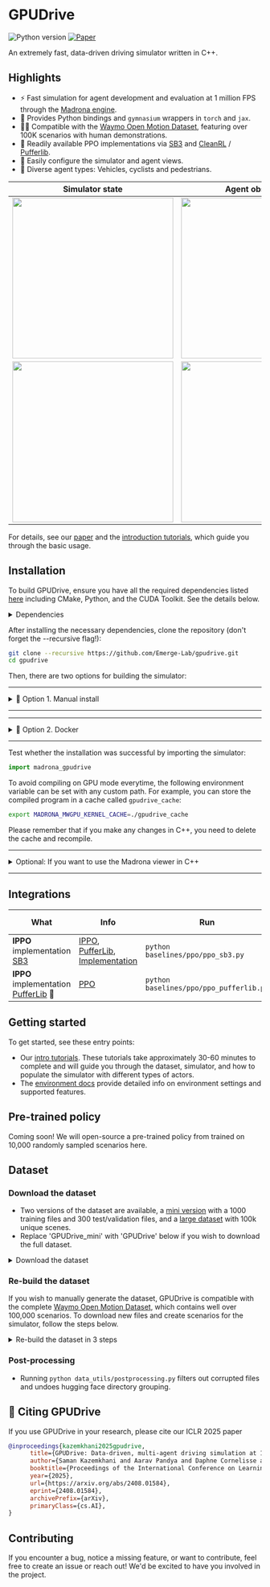 GPUDrive
========

![Python version](https://img.shields.io/badge/Python-3.11-blue) [![Paper](https://img.shields.io/badge/arXiv-2408.01584-b31b1b.svg)](https://arxiv.org/abs/2408.01584)

An extremely fast, data-driven driving simulator written in C++.

## Highlights

- ⚡️ Fast simulation for agent development and evaluation at 1 million FPS through the [Madrona engine](https://madrona-engine.github.io/).
- 🐍 Provides Python bindings and `gymnasium` wrappers in `torch` and `jax`.
- 🏃‍➡️ Compatible with the [Waymo Open Motion Dataset](https://github.com/waymo-research/waymo-open-dataset), featuring over 100K scenarios with human demonstrations.
- 📜 Readily available PPO implementations via [SB3](https://github.com/DLR-RM/stable-baselines3) and [CleanRL](https://github.com/vwxyzjn/cleanrl) / [Pufferlib](https://puffer.ai/).
- 👀 Easily configure the simulator and agent views.
- 🎨 Diverse agent types: Vehicles, cyclists and pedestrians.

<div align="center">

| Simulator state                                                  | Agent observation                                                |
| ---------------------------------------------------------------- | ---------------------------------------------------------------- |
| <img src="assets/sim_video_7.gif" width="320px">    | <img src="assets/obs_video_7.gif" width="320px"> |
| <img src="assets/sim_video_0_10.gif" width="320px"> | <img src="assets/obs_video_0_10.gif" width="320px"> |

</div>

For details, see our [paper](https://arxiv.org/abs/2408.01584) and the [introduction tutorials](https://github.com/Emerge-Lab/gpudrive/tree/main/examples/tutorials), which guide you through the basic usage.

## Installation

To build GPUDrive, ensure you have all the required dependencies listed [here](https://github.com/shacklettbp/madrona#dependencies) including CMake, Python, and the CUDA Toolkit. See the details below.

<details> <summary>Dependencies</summary>

- CMake >= 3.24
- Python >= 3.11
- CUDA Toolkit >= 12.2 and <= 12.4 (We do not support CUDA versions 12.5+ at this time. Verify your CUDA version using nvcc --version.)
- On macOS and Windows, install the required dependencies for XCode and Visual Studio C++ tools, respectively.

</details>

After installing the necessary dependencies, clone the repository (don't forget the --recursive flag!):

```bash
git clone --recursive https://github.com/Emerge-Lab/gpudrive.git
cd gpudrive
```

Then, there are two options for building the simulator:

---

<details>
  <summary>🔧 Option 1. Manual install </summary>

For Linux and macOS, use the following commands:

```bash
mkdir build
cd build
cmake .. -DCMAKE_BUILD_TYPE=Release
make -j # cores to build with, e.g. 32
cd ..
```

For Windows, open the cloned repository in Visual Studio and build the project using the integrated `cmake` functionality.

Next, set up a Python environment

#### With pyenv (Recommended)

Create a virtual environment:

```bash
pyenv virtualenv 3.11 gpudrive
pyenv activate gpudrive
```

Set it for the current project directory (optional):

```bash
pyenv local gpudrive
```

#### With conda

```bash
conda env create -f ./environment.yml
conda activate gpudrive
```

### Install Python package

Finally, install the Python components of the repository using pip:

```bash
# macOS and Linux.
pip install -e . 
```

Optional depencies include [pufferlib], [sb3] and [tests].

```bash
# On Windows.
pip install -e . -Cpackages.madrona_escape_room.ext-out-dir=PATH_TO_YOUR_BUILD_DIR on Windows
```

</details>

---

---

<details>
  <summary> 🐳  Option 2. Docker </summary>

To get started quickly, we provide a Dockerfile in the root directory.  

### Prerequisites  
Ensure you have the following installed:  
- [Docker](https://docs.docker.com/get-docker/)  
- [NVIDIA Container Toolkit](https://docs.nvidia.com/datacenter/cloud-native/container-toolkit/latest/install-guide.html)  

### Building the Docker mage  
Once installed, you can build the container with:  

```bash
DOCKER_BUILDKIT=1 docker build --build-arg USE_CUDA=true --tag my_image:latest --progress=plain .
```

### Running the Container  
To run the container with GPU support and shared memory:  

```bash
docker run --gpus all -it --rm --shm-size=20G -v ${PWD}:/workspace my_image:latest /bin/bash
```

</details>

---

Test whether the installation was successful by importing the simulator:

```Python
import madrona_gpudrive
```

To avoid compiling on GPU mode everytime, the following environment variable can be set with any custom path. For example, you can store the compiled program in a cache called `gpudrive_cache`:

```bash
export MADRONA_MWGPU_KERNEL_CACHE=./gpudrive_cache
```

Please remember that if you make any changes in C++, you need to delete the cache and recompile.

---

<details>
  <summary>Optional: If you want to use the Madrona viewer in C++</summary>

#### Extra dependencies to use Madrona viewer

  To build the simulator with visualization support on Linux (`build/viewer`), you will need to install X11 and OpenGL development libraries. Equivalent dependencies are already installed by Xcode on macOS. For example, on Ubuntu:

```bash
  sudo apt install libx11-dev libxrandr-dev libxinerama-dev libxcursor-dev libxi-dev mesa-common-dev libc++1
```

</details>

---

## Integrations


| What                                                                                                    | Info                                                                                                                                                                         | Run                                    | Training SPS |
| ------------------------------------------------------------------------------------------------------- | ---------------------------------------------------------------------------------------------------------------------------------------------------------------------------- | --------------------------------------------- | ------------------------------ |
| **IPPO** implementation [SB3](https://github.com/DLR-RM/stable-baselines3/tree/master) | [IPPO](https://proceedings.neurips.cc/paper_files/paper/2022/file/9c1535a02f0ce079433344e14d910597-Paper-Datasets_and_Benchmarks.pdf), [PufferLib](https://arxiv.org/pdf/2406.12905), [Implementation](https://github.com/Emerge-Lab/gpudrive/blob/main/integrations/ppo/puffer) | `python baselines/ppo/ppo_sb3.py`      | 25 - 50K                       |
| **IPPO** implementation [PufferLib](https://github.com/PufferAI/PufferLib) 🐡                           | [PPO](https://arxiv.org/pdf/2406.12905)                                                   | `python baselines/ppo/ppo_pufferlib.py`       | 100 - 300K                     |


## Getting started

To get started, see these entry points:

- Our [intro tutorials](https://github.com/Emerge-Lab/gpudrive/tree/main/examples/tutorials). These tutorials take approximately 30-60 minutes to complete and will guide you through the dataset, simulator, and how to populate the simulator with different types of actors.
- The [environment docs](https://github.com/Emerge-Lab/gpudrive/tree/main/gpudrive/env) provide detailed info on environment settings and supported features.

<!-- <p align="center">
  <img src="assets/GPUDrive_docs_flow.png" width="1300" title="Getting started">
</p> -->

<!-- ## 📈 Tests

To further test the setup, you can run the pytests in the root directory:

```bash
pytest
```

To test if the simulator compiled correctly (and python lib did not), try running the headless program from the build directory.

```bash
cd build
./headless CPU 1 # Run on CPU, 1 step
``` -->

## Pre-trained policy

Coming soon! We will open-source a pre-trained policy from trained on 10,000 randomly sampled scenarios here.

## Dataset

### Download the dataset

- Two versions of the dataset are available, a [mini version](https://huggingface.co/datasets/EMERGE-lab/GPUDrive_mini) with a 1000 training files and 300 test/validation files, and a [large dataset](https://huggingface.co/datasets/EMERGE-lab/GPUDrive) with 100k unique scenes.
- Replace 'GPUDrive_mini' with 'GPUDrive' below if you wish to download the full dataset.

<details>
  <summary>Download the dataset</summary>

To download the dataset you need the huggingface_hub library 

```bash
pip install huggingface_hub
```

Then you can download the dataset using python or just `huggingface-cli`.

- **Option 1**: Using Python

```python
>>> from huggingface_hub import snapshot_download
>>> snapshot_download(repo_id="EMERGE-lab/GPUDrive_mini", repo_type="dataset", local_dir="data/processed")
```

- **Option 2**: Use the huggingface-cli

1. Log in to your Hugging Face account:

```bash
huggingface-cli login
```

2. Download the dataset:

```bash
huggingface-cli download EMERGE-lab/GPUDrive_mini --local-dir data/processed --repo-type "dataset"
```

- **Option 3**: Manual Download

1. Visit https://huggingface.co/datasets/EMERGE-lab/GPUDrive_mini
2. Navigate to the Files and versions tab.
3. Download the desired files/directories.

_NOTE_: If you downloaded the full-sized dataset, it is grouped to subdirectories of 10k files each (according to hugging face constraints). In order for the path to work with GPUDrive, you need to run

```python
python data_utils/extract_groups.py #use --help if you've used a custom download path
```

</details>

### Re-build the dataset

If you wish to manually generate the dataset, GPUDrive is compatible with the complete [Waymo Open Motion Dataset](https://github.com/waymo-research/waymo-open-dataset), which contains well over 100,000 scenarios. To download new files and create scenarios for the simulator, follow the steps below.

<details>
  <summary>Re-build the dataset in 3 steps</summary>

1. First, head to [https://waymo.com/open/](https://waymo.com/open/) and click on the "download" button a the top. After registering, click on the files from `v1.2.1 March 2024`, the newest version of the dataset at the time of wrting (10/2024). This will lead you a Google Cloud page. From here, you should see a folder structure like this:

```
waymo_open_dataset_motion_v_1_2_1/
│
├── uncompressed/
│   ├── lidar_and_camera/
│   ├── scenario/
│   │   ├── testing_interactive/
│   │   ├── testing/
│   │   ├── training_20s/
│   │   ├── training/
│   │   ├── validation_interactive/
│   │   └── validation/
│   └── tf_example/
```

2. Now, download files from testing, training and/or validation in the **`scenario`** folder. An easy way to do this is through `gsutil`.  First register using:

```bash
gcloud auth login
```

...then run the command below to download the dataset you prefer. For example, to download the validation dataset:

```bash
gsutil -m cp -r gs://waymo_open_dataset_motion_v_1_2_1/uncompressed/scenario/validation/ data/raw
```

where `data/raw` is your local storage folder. Note that this can take a while, depending on the size of the dataset you're downloading.

3. The last thing we need to do is convert the raw data to a format that is compatible with the simulator using:

```bash
python data_utils/process_waymo_files.py '<raw-data-path>' '<storage-path>' '<dataset>'
```

Note: Due to an open [issue](https://github.com/waymo-research/waymo-open-dataset/issues/868), installation of `waymo-open-dataset-tf-2.12.0` fails for Python 3.11. To use the script, in a separate Python 3.10 environment, run

```bash
pip install waymo-open-dataset-tf-2-12-0 trimesh[easy] python-fcl
```

Then for example, if you want to process the validation data, run:

```bash
python data_utils/process_waymo_files.py 'data/raw/' 'data/processed/' 'validation'
>>>
Processing Waymo files: 100%|████████████████████████████████████████████████████████████████| 150/150 [00:05<00:00, 28.18it/s]
INFO:root:Done!
```

and that's it!

> **🧐 Caveat**: A single Waymo tfrecord file contains approximately 500 traffic scenarios. Processing speed is about 250 scenes/min on a 16 core CPU. Trying to process the entire validation set for example (150 tfrecords) is a LOT of time.

</details>

### Post-processing
- Running `python data_utils/postprocessing.py` filters out corrupted files and undoes hugging face directory grouping.

## 📜 Citing GPUDrive

If you use GPUDrive in your research, please cite our ICLR 2025 paper
```bibtex
@inproceedings{kazemkhani2025gpudrive,
      title={GPUDrive: Data-driven, multi-agent driving simulation at 1 million FPS}, 
      author={Saman Kazemkhani and Aarav Pandya and Daphne Cornelisse and Brennan Shacklett and Eugene Vinitsky},
      booktitle={Proceedings of the International Conference on Learning Representations (ICLR)},
      year={2025},
      url={https://arxiv.org/abs/2408.01584},
      eprint={2408.01584},
      archivePrefix={arXiv},
      primaryClass={cs.AI},
}
```

## Contributing

If you encounter a bug, notice a missing feature, or want to contribute, feel free to create an issue or reach out! We'd be excited to have you involved in the project.
